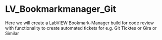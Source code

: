 # LV_Bookmarkmanager_Git
Here we will create a LabVIEW Bookmark-Manager build for code review with functionality to create automated tickets for e.g. Git Ticktes or Gira or Similar
